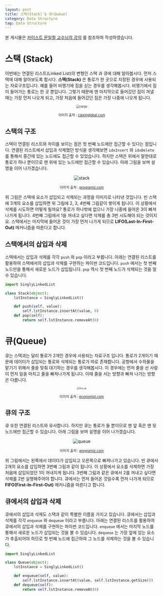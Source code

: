 ```yaml
---
layout: post
title: 스택(Stack) & 큐(Queue)
category: Data Structure
tag: Data Structure
---
```




본 게시물은 [카이스트 문일철 교수님의 강의](https://www.edwith.org/datastructure-2019s/lecture/40291/) 를 참조하여 작성하였습니다.



# 스택 (Stack)

이번에는 연결된 리스트(Linked List)의 변형인 스택 과 큐에 대해 알아봅시다. 먼저 스택에 대해 알아보도록 합시다. **스택(Stack)** 은 통로가 한 곳으로 지정된 경우에 사용되는 자료구조입니다. 예를 들어 비행기에 짐을 싣는 경우를 생각해봅시다. 비행기에서 짐이 들어가는 통로는 한 곳 뿐입니다. 그렇기 때문에 맨 마지막으로 들어갔던 짐이 꺼낼 때는 가장 먼저 나오게 되고, 가장 처음에 들어갔던 짐은 가장 나중에 나오게 됩니다.

<p align="center"><img src="https://img.caixin.com/2020-04-07/1586260430322927.jpg" alt="cargo" style="zoom: 67%;" /></p>

<p align="center" style="font-size:80%">이미지 출처 : <a href="https://www.caixinglobal.com/2020-04-07/airlines-convert-passenger-planes-to-haul-cargo-101539686.html">caixinglobal.com</a></p>

## 스택의 구조

스택이 연결된 리스트와 차이를 보이는 점은 첫 번째 노드에만 접근할 수 있다는 점입니다. 연결된 리스트에서 삽입과 삭제했던 방식을 생각해보면 `idxInsert` 와  `idxDelete` 를 통해서 중간에 있는 노드에도 접근할 수 있었습니다. 하지만 스택은 위에서 말한대로 통로가 하나 뿐이므로 맨 위에 있는 노드에만 접근할 수 있습니다. 아래 그림을 보며 설명을 이어 나가겠습니다.

<p align="center"><img src="https://cdn.programiz.com/sites/tutorial2program/files/stack.png" alt="stack"  /></p>

<p align="center" style="font-size:80%">이미지 출처 : <a href="https://www.programiz.com/dsa/stack">programiz.com</a></p>

위 그림은 스택에 요소가 삽입되고 삭제되는 과정을 이미지로 나타낸 것입니다. 빈 스택에 3개의 요소를 삽입하면 위 그림에 2, 3, 4번째 그림같이 쌓이게 됩니다. 이 상황에서 삭제를 시도하면 어떻게 될까요? 통로가 하나밖에 없으니 가장 나중에 들어온 3이 빠져나가게 됩니다. 4번째 그림에서 1을 꺼내고 싶다면 삭제를 총 3번 시도해야 되는 것이지요. 스택에서는 마지막에 들어온 것이 가장 먼저 나가게 되므로 **LIFO(Last-In-First-Out)** 메커니즘을 따른다고 합니다.



## 스택에서의 삽입과 삭제

스택에서는 삽입과 삭제를 각각 `push` 와 `pop` 이라고 부릅니다. 아래는 연결된 리스트를 활용하여 스택에서의 삽입과 삭제를 구현하는 파이썬 코드입니다. `push` 에서는 첫 번째 노드만을 통해서 새로운 노드가 삽입됩니다. `pop` 역시 첫 번째 노드가 삭제되는 것을 알 수 있습니다.

```python
import SinglyLinkedList

class Stack(object):
    lstInstance = SinglyLinkedList()

    def push(self, value):
        self.lstInstance.insertAt(value, 0)
    def pop(self):
        return self.lstInstance.removeAt(0)
```





# 큐(Queue)

큐는 스택과는 달리 통로가 2개인 경우에 사용되는 자료구조 입니다. 통로가 2개이기 때문에 데이터가 삽입되는 통로와 삭제되는 통로가 따로 존재합니다. 공항에서 수하물을 맡기기 위해서 줄을 맞춰 대기하는 경우를 생각해봅시다. 이 경우에는 먼저 줄을 선 사람이 먼저 일을 마치고 줄을 빠져나가게 됩니다. 이때 줄을 서는 방향과 빠져 나가는 방향은 다릅니다.

<p align="center"><img src="https://www.economist.com/img/b/1280/721/90/sites/default/files/images/2015/07/blogs/gulliver/20150801_blp525.jpg" alt="line_up" style="zoom:50%;" /></p>

<p align="center" style="font-size:80%">이미지 출처 : <a href="https://www.economist.com/gulliver/2015/07/31/line-up-line-up">economist.com</a></p>



## 큐의 구조

큐 또한 연결된 리스트와 유사합니다. 하지만 큐는 통로가 둘 뿐이므로 맨 앞 혹은 맨 뒷 노드에만 접근할 수 있습니다. 아래 그림을 보며 설명을 이어 나가겠습니다.

<p align="center"><img src="https://cdn.programiz.com/sites/tutorial2program/files/queue.png" alt="queue"  /></p>

<p align="center" style="font-size:80%">이미지 출처 : <a href="https://www.programiz.com/dsa/queue">programiz.com</a></p>

위 그림에서는 왼쪽에서 데이터가 삽입되고 오른쪽으로 빠져나가고 있습니다. 빈 큐에서 2개의 요소를 삽입하면 3번째 그림과 같이 됩니다. 이 상황에서 요소를 삭제하면 가장 처음에 삽입되었던 1이 꺼내지게 됩니다. 3번째 그림과 같은 큐에서 2를 꺼내고 싶다면 삭제를 2번 실행해주어야 합니다. 큐에서는 먼저 들어온 것일수록 먼저 나가게 되므로 **FIFO(First-In-First-Out)** 메커니즘을 따른다고 합니다.

## 큐에서의 삽입과 삭제

큐에서의 삽입과 삭제도 스택과 같이 특별한 이름을 가지고 있습니다. 큐에서는 삽입과 삭제를 각각 `enqueue` 와 `dequeue` 이라고 부릅니다. 아래는 연결된 리스트를 활용하여 큐에서의 삽입과 삭제를 구현하는 파이썬 코드입니다. `enqueue` 에서는 마지막 노드를 통해서 새로운 노드가 삽입되는 것을 볼 수 있습니다. `dequeue` 는 가장 앞에 있는 요소가 추출되어야 하므로 첫 번째 노드에 접근하여 그 노드를 삭제하는 것을 볼 수 있습니다.

```python
import SinglyLinkedList

class Queue(object):
    lstInstance = SinglyLinkedList()

    def enqueue(self, value):
        self.lstInstance.insertAt(value, self.lstInstance.getSize())
    def dequeue(self):
        return self.lstInstance.removeAt(0)
```

